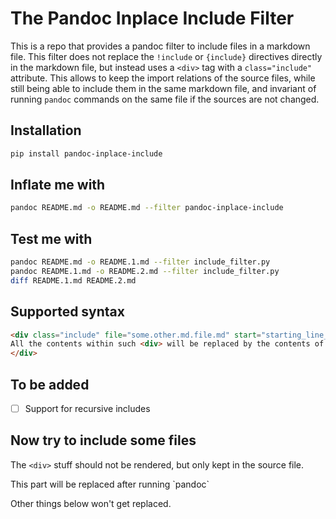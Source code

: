 The Pandoc Inplace Include Filter
==========

This is a repo that provides a pandoc filter to include files in a markdown file.
This filter does not replace the `!include` or `{include}` directives directly
in the markdown file, but instead uses a `<div>` tag with a `class="include"` attribute.
This allows to keep the import relations of the source files, while still being able to
include them in the same markdown file, and invariant of running `pandoc` commands on the
same file if the sources are not changed.

## Installation
```bash
pip install pandoc-inplace-include
```

## Inflate me with
```bash
pandoc README.md -o README.md --filter pandoc-inplace-include
```

## Test me with
```bash
pandoc README.md -o README.1.md --filter include_filter.py
pandoc README.1.md -o README.2.md --filter include_filter.py
diff README.1.md README.2.md
```

## Supported syntax
```markdown
<div class="include" file="some.other.md.file.md" start="starting_line_num" end="ending_line_num">
All the contents within such <div> will be replaced by the contents of the file "some.other.md.file.md"
</div>
```

## To be added
- [ ] Support for recursive includes

## Now try to include some files
The `<div>` stuff should not be rendered, but only kept in the source file.

<div class="include" file="_common/docs/file1.md" start=5 end=100>
This part will be replaced after running `pandoc`
</div>

Other things below won't get replaced.
